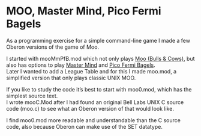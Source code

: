 # MOO, Master Mind, Pico Fermi Bagels

As a programming exercise for a simple command-line game I made a few Oberon versions of the game of Moo.

I started with mooMmPfB.mod which not only plays [Moo (Bulls & Cows)](https://en.wikipedia.org/wiki/Bulls_and_Cows), but also has options to play [Master Mind](https://en.wikipedia.org/wiki/Mastermind_(board_game)) and [Pico Fermi Bagels](https://everything2.com/title/Pico+Fermi+Bagels).</br>
Later I wanted to add a League Table and for this I made moo.mod, a simplified version that only plays classic UNIX MOO.

If you like to study the code it’s best to start with moo0.mod, which has the simplest source text.</br>
I wrote mooC.Mod after I had found an original Bell Labs UNIX C&nbsp;source code (moo.c) to see what an Oberon version of that would look like.

I find moo0.mod more readable and understandable than the C&nbsp;source code, also because Oberon can make use of the SET datatype.
